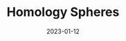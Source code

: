 ---
title: "Homology Spheres"
collection: publications
permalink: /publication/2023-01-12-paper
excerpt: ' '
venue: 'Tr. Mosk. Mat. Obs., 84:2 (2023),  243–296'
date: 2023-01-12
---